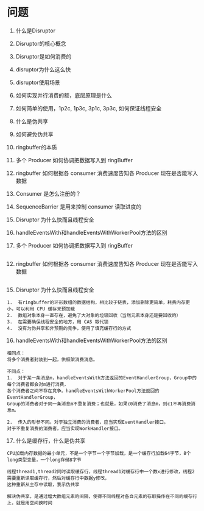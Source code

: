 # 问题
1.  什么是Disruptor
2.  Disruptor的核心概念
3.  Disruptor是如何消费的
4.  disruptor为什么这么快
5.  disruptor使用场景
6.  如何实现并行消费的额，底层原理是什么
7.  如何简单的使用，1p2c, 1p3c, 3p1c, 3p3c, 如何保证线程安全
8.  什么是伪共享
9.  如何避免伪共享
10. ringbuffer的本质
11. 多个 Producer 如何协调把数据写入到 ringBuffer
12. ringbuffer 如何根据各 consumer 消费速度告知各 Producer 现在是否能写入数据
13. Consumer 是怎么注册的？
14. SequenceBarrier 是用来控制 consumer 读取进度的
15. Disruptor 为什么快而且线程安全
16. handleEventsWith和handleEventsWithWorkerPool方法的区别

11. 多个 Producer 如何协调把数据写入到 ringBuffer
```

```
12. ringbuffer 如何根据各 consumer 消费速度告知各 Producer 现在是否能写入数据
```

```

15. Disruptor 为什么快而且线程安全
```
1.  有ringbuffer的环形数组的数据结构，相比较于链表，添加删除更简单，耗费内存更小，可以利用 CPU 缓存来预加载
2.  数组对象本身一直存在，避免了大对象的垃圾回收（当然元素本身还是要回收的）
3.  在需要确保线程安全的地方，用 CAS 取代锁
4.  没有为伪共享和非预期的竞争，使用了填充缓存行的方式
```

16. handleEventsWith和handleEventsWithWorkerPool方法的区别
```
相同点：
将多个消费者封装到一起，供框架消费消息。

不同点：
1.  对于某一条消息m，handleEventsWith方法返回的EventHandlerGroup，Group中的每个消费者都会对m进行消费，
各个消费者之间不存在竞争。handleEventsWithWorkerPool方法返回的EventHandlerGroup，
Group的消费者对于同一条消息m不重复消费；也就是，如果c0消费了消息m，则c1不再消费消息m。

2.  传入的形参不同。对于独立消费的消费者，应当实现EventHandler接口。
对于不重复消费的消费者，应当实现WorkHandler接口。
```

17. 什么是缓存行，什么是伪共享
```
CPU加载内存数据的最小单元，不是一个字节一个字节加载，是一个缓存行加载64字节，8个long类型变量，一个long存储8字节

线程thread1,thread2同时读取缓存行，线程thread1对缓存行中一个数x进行修改，线程2需要重新读取缓存行，然后对缓存行中数据y修改，
这种重新从主存中读取，表示伪共享

解决伪共享，是通过增大数组元素的间隔，使得不同线程对各自元素的存取操作在不同的缓存行上，就是用空间换时间
```

